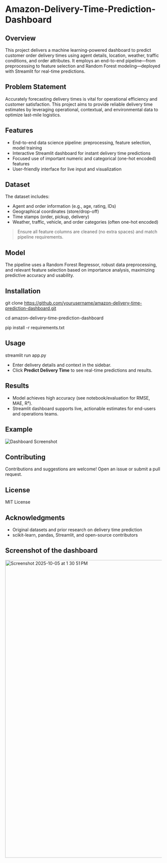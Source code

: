 # Amazon-Delivery-Time-Prediction-Dashboard

## Overview

This project delivers a machine learning-powered dashboard to predict customer order delivery times using agent details, location, weather, traffic conditions, and order attributes. It employs an end-to-end pipeline—from preprocessing to feature selection and Random Forest modeling—deployed with Streamlit for real-time predictions.

## Problem Statement

Accurately forecasting delivery times is vital for operational efficiency and customer satisfaction. This project aims to provide reliable delivery time estimates by leveraging operational, contextual, and environmental data to optimize last-mile logistics.

## Features

- End-to-end data science pipeline: preprocessing, feature selection, model training
- Interactive Streamlit dashboard for instant delivery time predictions
- Focused use of important numeric and categorical (one-hot encoded) features
- User-friendly interface for live input and visualization

## Dataset

The dataset includes:
- Agent and order information (e.g., age, rating, IDs)
- Geographical coordinates (store/drop-off)
- Time stamps (order, pickup, delivery)
- Weather, traffic, vehicle, and order categories (often one-hot encoded)

> Ensure all feature columns are cleaned (no extra spaces) and match pipeline requirements.

## Model

The pipeline uses a Random Forest Regressor, robust data preprocessing, and relevant feature selection based on importance analysis, maximizing predictive accuracy and usability.

## Installation

git clone https://github.com/yourusername/amazon-delivery-time-prediction-dashboard.git

cd amazon-delivery-time-prediction-dashboard 

pip install -r requirements.txt


## Usage

streamlit run app.py

- Enter delivery details and context in the sidebar.
- Click **Predict Delivery Time** to see real-time predictions and results.

## Results

- Model achieves high accuracy (see notebook/evaluation for RMSE, MAE, R²).
- Streamlit dashboard supports live, actionable estimates for end-users and operations teams.

## Example

![Dashboard Screenshot](screenshot.png)

## Contributing

Contributions and suggestions are welcome! Open an issue or submit a pull request.

## License

MIT License

## Acknowledgments

- Original datasets and prior research on delivery time prediction
- scikit-learn, pandas, Streamlit, and open-source contributors

## Screenshot of the dashboard

<img width="1470" height="956" alt="Screenshot 2025-10-05 at 1 30 51 PM" src="https://github.com/user-attachments/assets/b1f6914a-2e6e-495d-8a13-5366f9905c0e" />


